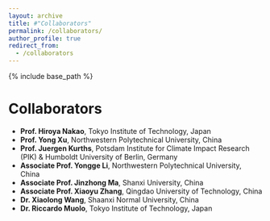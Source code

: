 ```yaml
---
layout: archive
title: #"Collaborators"
permalink: /collaborators/
author_profile: true
redirect_from:
  - /collaborators
---
```


{% include base_path %}

Collaborators
=====
* **Prof. Hiroya Nakao**, Tokyo Institute of Technology, Japan
* **Prof. Yong Xu**, Northwestern Polytechnical University, China
* **Prof. Juergen Kurths**, Potsdam Institute for Climate Impact Research (PIK) & Humboldt University of Berlin, Germany
* **Associate Prof. Yongge Li**, Northwestern Polytechnical University, China
* **Associate Prof. Jinzhong Ma**, Shanxi University, China
* **Associate Prof. Xiaoyu Zhang**, Qingdao University of Technology, China
* **Dr. Xiaolong Wang**, Shaanxi Normal University, China
* **Dr. Riccardo Muolo**, Tokyo Institute of Technology, Japan
